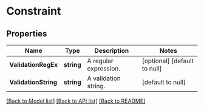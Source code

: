 # Constraint

## Properties
Name | Type | Description | Notes
------------ | ------------- | ------------- | -------------
**ValidationRegEx** | **string** | A regular expression. | [optional] [default to null]
**ValidationString** | **string** | A validation string. | [default to null]

[[Back to Model list]](../README.md#documentation-for-models) [[Back to API list]](../README.md#documentation-for-api-endpoints) [[Back to README]](../README.md)

